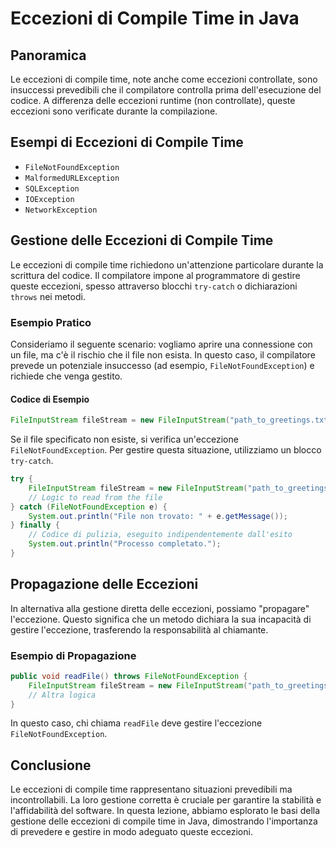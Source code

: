 
# Eccezioni di Compile Time in Java

## Panoramica
Le eccezioni di compile time, note anche come eccezioni controllate, sono insuccessi prevedibili che il compilatore controlla prima dell'esecuzione del codice. A differenza delle eccezioni runtime (non controllate), queste eccezioni sono verificate durante la compilazione.

## Esempi di Eccezioni di Compile Time
- `FileNotFoundException`
- `MalformedURLException`
- `SQLException`
- `IOException`
- `NetworkException`

## Gestione delle Eccezioni di Compile Time
Le eccezioni di compile time richiedono un'attenzione particolare durante la scrittura del codice. Il compilatore impone al programmatore di gestire queste eccezioni, spesso attraverso blocchi `try-catch` o dichiarazioni `throws` nei metodi.

### Esempio Pratico
Consideriamo il seguente scenario: vogliamo aprire una connessione con un file, ma c'è il rischio che il file non esista. In questo caso, il compilatore prevede un potenziale insuccesso (ad esempio, `FileNotFoundException`) e richiede che venga gestito.

#### Codice di Esempio
```java
FileInputStream fileStream = new FileInputStream("path_to_greetings.txt");
```

Se il file specificato non esiste, si verifica un'eccezione `FileNotFoundException`. Per gestire questa situazione, utilizziamo un blocco `try-catch`.

```java
try {
    FileInputStream fileStream = new FileInputStream("path_to_greetings.txt");
    // Logic to read from the file
} catch (FileNotFoundException e) {
    System.out.println("File non trovato: " + e.getMessage());
} finally {
    // Codice di pulizia, eseguito indipendentemente dall'esito
    System.out.println("Processo completato.");
}
```

## Propagazione delle Eccezioni
In alternativa alla gestione diretta delle eccezioni, possiamo "propagare" l'eccezione. Questo significa che un metodo dichiara la sua incapacità di gestire l'eccezione, trasferendo la responsabilità al chiamante.

### Esempio di Propagazione
```java
public void readFile() throws FileNotFoundException {
    FileInputStream fileStream = new FileInputStream("path_to_greetings.txt");
    // Altra logica
}
```

In questo caso, chi chiama `readFile` deve gestire l'eccezione `FileNotFoundException`.

## Conclusione
Le eccezioni di compile time rappresentano situazioni prevedibili ma incontrollabili. La loro gestione corretta è cruciale per garantire la stabilità e l'affidabilità del software. In questa lezione, abbiamo esplorato le basi della gestione delle eccezioni di compile time in Java, dimostrando l'importanza di prevedere e gestire in modo adeguato queste eccezioni.


